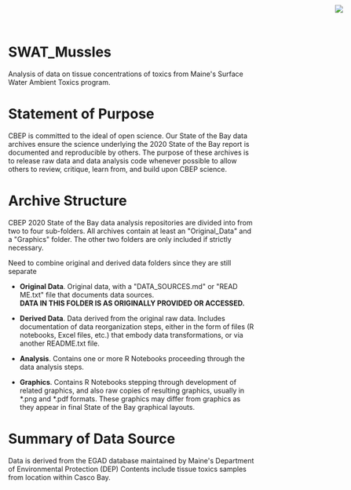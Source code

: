 # SWAT_Mussles

<img
    src="https://www.cascobayestuary.org/wp-content/uploads/2014/04/logo_sm.jpg"
    style="position:absolute;top:10px;right:50px;" />

Analysis of data on tissue concentrations of toxics from Maine's Surface Water
Ambient Toxics program.

# Statement of Purpose
CBEP is committed to the ideal of open science.  Our State of the Bay data
archives ensure the science underlying the 2020 State of the Bay report is
documented and reproducible by others. The purpose of these archives is to
release raw data and data analysis code whenever possible to allow others to
review, critique, learn from, and build upon CBEP science.

# Archive Structure
 CBEP 2020 State of the Bay data analysis repositories are divided into from two
 to four sub-folders.  All archives contain at least an "Original_Data" and a
 "Graphics" folder.  The other two folders are only included if strictly
 necessary.

Need to combine original and derived data folders since they are still separate 
- **Original Data**.  Original data, with a "DATA_SOURCES.md" or "READ ME.txt" file
that documents data sources.  
    **DATA IN THIS FOLDER IS AS ORIGINALLY PROVIDED OR ACCESSED.** 

- **Derived Data**.  Data derived from the original raw data.  Includes
documentation of data reorganization steps, either in the form of files (R
notebooks, Excel files, etc.) that embody data transformations, or via another
README.txt file.

- **Analysis**.  Contains one or more R Notebooks proceeding through the data
analysis steps.

- **Graphics**.  Contains R Notebooks stepping through development of related
graphics, and also raw copies of resulting graphics, usually in \*.png and
\*.pdf formats.  These graphics may differ from graphics as they appear in final
State of the Bay graphical layouts.

# Summary of Data Source

Data is derived from the EGAD database maintained by Maine's Department of
Environmental Protection (DEP)  Contents include tissue toxics samples from
location within Casco Bay.


